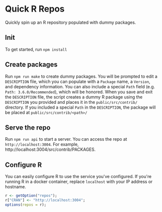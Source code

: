 # Quick R Repos

Quickly spin up an R repository populated with dummy packages.

## Init

To get started, run `npm install`

## Create packages

Run `npm run make` to create dummy packages. You will be prompted to edit a `DESCRIPTION` file,
which you can populate with a `Package` name, a `Version`, and dependency information. You can also
include a special `Path` field (e.g. `Path: 3.6.0/Recommended`), which will be honored. When you save
and exit the `DESCRIPTION` file, the script creates a dummy R package using the `DESCRIPTION` you 
provided and places it in the `public/src/contrib/` directory. If you included a special `Path` 
in the `DESCRIPTION`, the package will be placed at `public/src/contrib/<path>/`

## Serve the repo

Run `npm run api` to start a server. You can access the repo at `http://localhost:3004`. For example,
http://localhost:3004/src/contrib/PACKAGES.

## Configure R

You can easily configure R to use the service you've configured. If you're running R in a docker
container, replace `localhost` with your IP address or hostname.

```r
r <- getOption("repos");
r["CRAN"] <- "http://localhost:3004";
options(repos = r);
```
